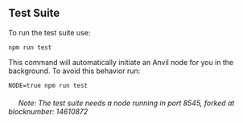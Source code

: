 ## Test Suite

To run the test suite use: 

``` npm run test ```

This command will automatically initiate an Anvil node for you in the background. To avoid this behavior run:

``` NODE=true npm run test ```

###### &nbsp;&nbsp;&nbsp;&nbsp; Note: The test suite needs a node running in port 8545, forked at blocknumber: 14610872